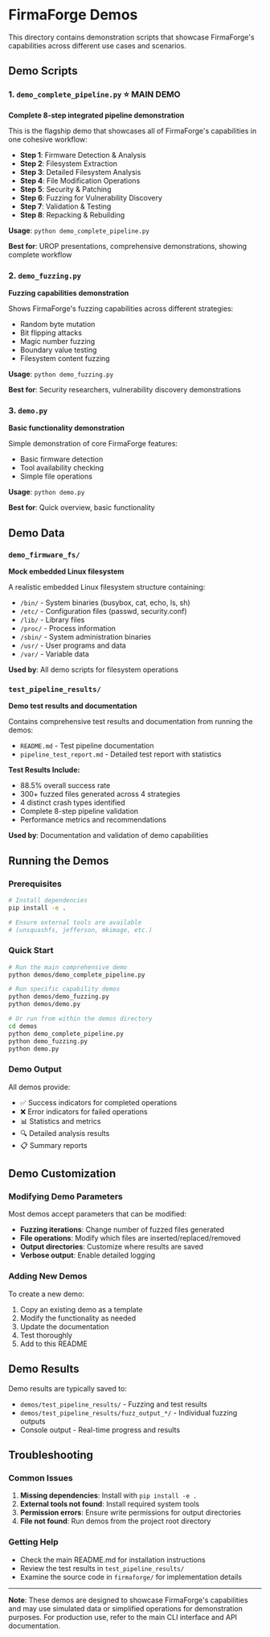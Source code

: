 # FirmaForge Demos

This directory contains demonstration scripts that showcase FirmaForge's capabilities across different use cases and scenarios.

## Demo Scripts

### 1. `demo_complete_pipeline.py` ⭐ **MAIN DEMO**
**Complete 8-step integrated pipeline demonstration**

This is the flagship demo that showcases all of FirmaForge's capabilities in one cohesive workflow:

- **Step 1**: Firmware Detection & Analysis
- **Step 2**: Filesystem Extraction  
- **Step 3**: Detailed Filesystem Analysis
- **Step 4**: File Modification Operations
- **Step 5**: Security & Patching
- **Step 6**: Fuzzing for Vulnerability Discovery
- **Step 7**: Validation & Testing
- **Step 8**: Repacking & Rebuilding

**Usage**: `python demo_complete_pipeline.py`

**Best for**: UROP presentations, comprehensive demonstrations, showing complete workflow

### 2. `demo_fuzzing.py`
**Fuzzing capabilities demonstration**

Shows FirmaForge's fuzzing capabilities across different strategies:

- Random byte mutation
- Bit flipping attacks
- Magic number fuzzing
- Boundary value testing
- Filesystem content fuzzing

**Usage**: `python demo_fuzzing.py`

**Best for**: Security researchers, vulnerability discovery demonstrations

### 3. `demo.py`
**Basic functionality demonstration**

Simple demonstration of core FirmaForge features:

- Basic firmware detection
- Tool availability checking
- Simple file operations

**Usage**: `python demo.py`

**Best for**: Quick overview, basic functionality

## Demo Data

### `demo_firmware_fs/`
**Mock embedded Linux filesystem**

A realistic embedded Linux filesystem structure containing:

- `/bin/` - System binaries (busybox, cat, echo, ls, sh)
- `/etc/` - Configuration files (passwd, security.conf)
- `/lib/` - Library files
- `/proc/` - Process information
- `/sbin/` - System administration binaries
- `/usr/` - User programs and data
- `/var/` - Variable data

**Used by**: All demo scripts for filesystem operations

### `test_pipeline_results/`
**Demo test results and documentation**

Contains comprehensive test results and documentation from running the demos:

- `README.md` - Test pipeline documentation
- `pipeline_test_report.md` - Detailed test report with statistics

**Test Results Include:**
- 88.5% overall success rate
- 300+ fuzzed files generated across 4 strategies
- 4 distinct crash types identified
- Complete 8-step pipeline validation
- Performance metrics and recommendations

**Used by**: Documentation and validation of demo capabilities

## Running the Demos

### Prerequisites
```bash
# Install dependencies
pip install -e .

# Ensure external tools are available
# (unsquashfs, jefferson, mkimage, etc.)
```

### Quick Start
```bash
# Run the main comprehensive demo
python demos/demo_complete_pipeline.py

# Run specific capability demos
python demos/demo_fuzzing.py
python demos/demo.py

# Or run from within the demos directory
cd demos
python demo_complete_pipeline.py
python demo_fuzzing.py
python demo.py
```

### Demo Output
All demos provide:
- ✅ Success indicators for completed operations
- ❌ Error indicators for failed operations
- 📊 Statistics and metrics
- 🔍 Detailed analysis results
- 📋 Summary reports

## Demo Customization

### Modifying Demo Parameters
Most demos accept parameters that can be modified:

- **Fuzzing iterations**: Change number of fuzzed files generated
- **File operations**: Modify which files are inserted/replaced/removed
- **Output directories**: Customize where results are saved
- **Verbose output**: Enable detailed logging

### Adding New Demos
To create a new demo:

1. Copy an existing demo as a template
2. Modify the functionality as needed
3. Update the documentation
4. Test thoroughly
5. Add to this README

## Demo Results

Demo results are typically saved to:
- `demos/test_pipeline_results/` - Fuzzing and test results
- `demos/test_pipeline_results/fuzz_output_*/` - Individual fuzzing outputs
- Console output - Real-time progress and results

## Troubleshooting

### Common Issues
1. **Missing dependencies**: Install with `pip install -e .`
2. **External tools not found**: Install required system tools
3. **Permission errors**: Ensure write permissions for output directories
4. **File not found**: Run demos from the project root directory

### Getting Help
- Check the main README.md for installation instructions
- Review the test results in `test_pipeline_results/`
- Examine the source code in `firmaforge/` for implementation details

---

**Note**: These demos are designed to showcase FirmaForge's capabilities and may use simulated data or simplified operations for demonstration purposes. For production use, refer to the main CLI interface and API documentation.